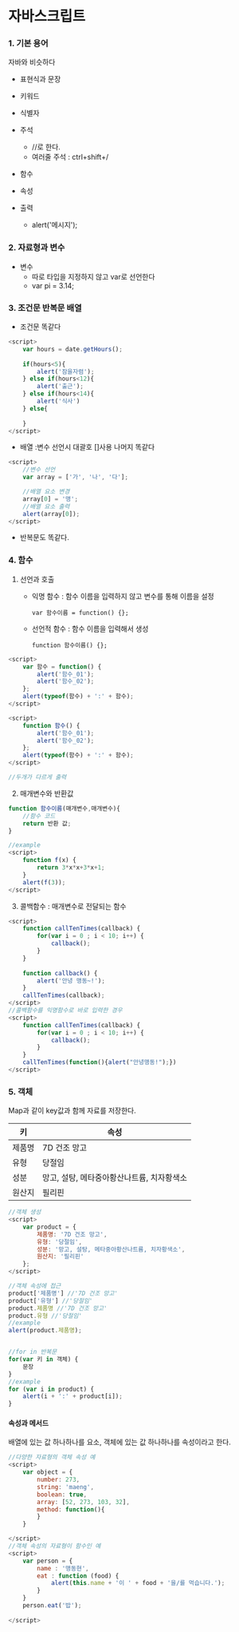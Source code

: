 # 자바스크립트

### 1. 기본 용어

자바와 비슷하다

- 표현식과 문장

- 키워드

- 식별자

- 주석 
  - //로 한다.
  - 여러줄 주석 : ctrl+shift+/ 
- 함수
- 속성
- 출력 
  - alert('메시지');



### 2. 자료형과 변수

- 변수 
  - 따로 타입을 지정하지 않고 var로 선언한다
  - var pi = 3.14;



### 3. 조건문 반복문 배열

- 조건문 똑같다

```javascript
<script>	
	var hours = date.getHours();
	
	if(hours<5){
		alert('잠을자렴');
	} else if(hours<12){
		alert('출근');
	} else if(hours<14){
		alert('식사')
	} else{
		
	}
</script>
```

- 배열 :변수 선언시 대괄호 []사용 나머지 똑같다

```javascript
<script>	
    //변수 선언
	var array = ['가', '나', '다'];

	//배열 요소 변경
	array[0] = '맹';
	//배열 요소 출력
	alert(array[0]);
</script>
```

- 반복문도 똑같다.




### 4. 함수

1. 선언과 호출

   - 익명 함수 : 함수 이름을 입력하지 않고 변수를 통해 이름을 설정

     `var 함수이름 = function() {};`

   - 선언적 함수  : 함수 이름을 입력해서 생성

     `function 함수이름() {};`

```javascript
<script> 	
	var 함수 = function() {
		alert('함수_01');
		alert('함수_02');
	};
	alert(typeof(함수) + ':' + 함수);
</script>

<script> 
	function 함수() {
		alert('함수_01');
		alert('함수_02');
	};
	alert(typeof(함수) + ':' + 함수);
</script>

//두개가 다르게 출력
```



2. 매개변수와 반환값

```javascript
function 함수이름(매개변수,매개변수){
    //함수 코드
    return 반환 값;
}

//example
<script>
	function f(x) {
		return 3*x*x+3*x+1;
	}
	alert(f(3));
</script>
```



3. 콜백함수 : 매개변수로 전달되는 함수

```javascript
<script>
	function callTenTimes(callback) {
		for(var i = 0 ; i < 10; i++) {
			callback();
		}
	}
	
	function callback() {
		alert('안녕 맹동~!');
	}
	callTenTimes(callback);
</script>
//콜백함수를 익명함수로 바로 입력한 경우
<script>
 	function callTenTimes(callback) {
		for(var i = 0 ; i < 10; i++) {
			callback();
		}
	}
	callTenTimes(function(){alert("안녕맹동!");}) 
</script>
```



### 5. 객체

Map과 같이 key값과 함께 자료를 저장한다.

| 키     | 속성                                       |
| ------ | ------------------------------------------ |
| 제품명 | 7D 건조 망고                               |
| 유형   | 당절임                                     |
| 성분   | 망고, 설탕, 메타중아황산나트륨, 치자황색소 |
| 원산지 | 필리핀                                     |

```javascript
//객체 생성
<script>
    var product = {
        제품명: '7D 건조 망고',
        유형: '당절임',
        성분: '망고, 설탕, 메타중아황산나트륨, 치자황색소',
        원산지: '필리핀'
    };
</script>

//객체 속성에 접근
product['제품명'] //'7D 건조 망고'
product['유형'] //'당절임'
product.제품명 //'7D 건조 망고'
product.유형 //'당절임'
//example
alert(product.제품명);


//for in 반복문
for(var 키 in 객체) {
    문장
}
//example
for (var i in product) {
    alert(i + ':' + product[i]);
}
```



#### 속성과 메서드

배열에 있는 값 하나하나를 요소, 객체에 있는 값 하나하나를 속성이라고 한다.

```javascript
//다양한 자료형의 객체 속성 예
<script>
    var object = {
        number: 273,
        string: 'maeng',
        boolean: true,
        array: [52, 273, 103, 32],
        method: function(){
        }
    }

</script>
//객체 속성의 자료형이 함수인 예
<script>
	var person = {
		name : '맹동현',
		eat : function (food) {
			alert(this.name + '이 ' + food + '을/를 먹습니다.');
		}
	}
	person.eat('밥');
	
</script>
```





